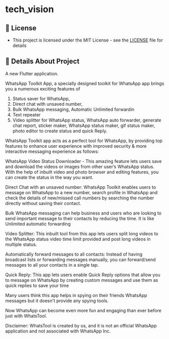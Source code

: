 # tech_vision

## 🔑 License
- This project is licensed under the MIT License - see the [LICENSE](https://github.com/Hamzadildar/WA-Toolkit/blob/master/LICENSE) file for details



## 🔬 Details About Project
A new Flutter application.        

WhatsApp Toolkit App, a specially designed toolkit for WhatsApp app brings you a numerous exciting features of

1. Status saver for WhatsApp,
2. Direct chat with unsaved number,
3. Bulk WhatsApp messaging, Automatic Unlimited forwardin
4. Text repeater
7. Video splitter for WhatsApp status,
WhatsApp auto forwarder, generate chat report, sticker maker, WhatsApp status maker, gif status maker, photo editor to create status and quick Reply.

WhatsApp Toolkit app acts as a perfect tool for WhatsApp, by providing top features to enhance user experience with improved security & more interactive messaging experience as follows:

WhatsApp Video Status Downloader - This amazing feature lets users save and download the videos or images from other user’s WhatsApp status. With the help of inbuilt video and photo browser and editing features, you can create the status in the way you want.

Direct Chat with an unsaved number: WhatsApp Toolkit enables users to message on WhatsApp to a new number, search profile in WhatsApp and check the details of new/missed call numbers by searching the number directly without saving their contact.

Bulk WhatsApp messaging can help business and users who are looking to send important message to their contacts by reducing the time. It is like Unlimited automatic forwarding

Video Splitter: This inbuilt tool from this app lets users split long videos to the WhatsApp status video time limit provided and post long videos in multiple status.

Automatically forward messages to all contacts: Instead of having broadcast lists or forwarding messages manually, you can forward/send messages to all your contacts in a single tap.

Quick Reply: This app lets users enable Quick Reply options that allow you to message on WhatsApp by creating custom messages and use them as quick replies to save your time

Many users think this app helps in spying on their friends WhatsApp messages but it doesn't provide any spying tools.

Now WhatsApp can become even more fun and engaging than ever before just with WhatsTool.

Disclaimer: WhatsTool is created by us, and it is not an official WhatsApp application and not associated with WhatsApp Inc.
